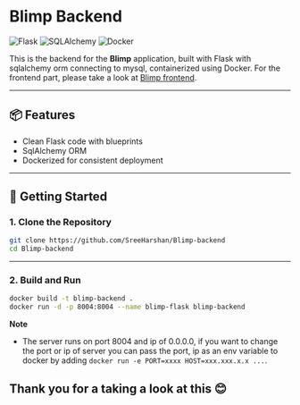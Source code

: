 # Blimp Backend
![Flask](https://img.shields.io/badge/Flask-000000?style=for-the-badge&logo=flask&logoColor=white)
![SQLAlchemy](https://img.shields.io/badge/SQLAlchemy-cc0000?style=for-the-badge&logo=python&logoColor=white)
![Docker](https://img.shields.io/badge/Docker-2496ED?style=for-the-badge&logo=docker&logoColor=white)


This is the backend for the **Blimp** application, built with Flask with sqlalchemy orm connecting to mysql, containerized using Docker. For the frontend part, please take a look at [Blimp frontend](https://github.com/SreeHarshan/Blimp-frontend).

---

## 📦 Features

- Clean Flask code with blueprints
- SqlAlchemy ORM
- Dockerized for consistent deployment

---

## 🚀 Getting Started

### 1. Clone the Repository

```bash
git clone https://github.com/SreeHarshan/Blimp-backend
cd Blimp-backend
```

---

### 2. Build and Run

```bash
docker build -t blimp-backend .
docker run -d -p 8004:8004 --name blimp-flask blimp-backend
```
**Note**
- The server runs on port 8004 and ip of 0.0.0.0, if you want to change the port or ip of server you can pass the port, ip as an env variable to docker by adding `docker run -e PORT=xxxx HOST=xxx.xxx.x.x ...`.
  

Thank you for a taking a look at this 😊
---
